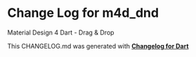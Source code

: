 # Change Log for m4d_dnd
Material Design 4 Dart - Drag & Drop


This CHANGELOG.md was generated with [**Changelog for Dart**](https://pub.dartlang.org/packages/changelog)
